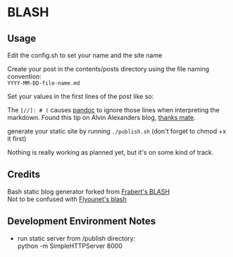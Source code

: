 # BLASH

## Usage

Edit the config.sh to set your name and the site name

Create your post in the contents/posts directory using the file naming convention:  
  ``YYYY-MM-DD-file-name.md``

Set your values in the first lines of the post like so:

  [//]: # (title=Inane Diatribe)
  [//]: # (tags=whatever,you,want,to,tag,it,with)
  
The ``[//]: # (`` causes [pandoc](https://pandoc.org/MANUAL.html#pandocs-markdown) to ignore those lines when interpreting the markdown. Found this tip on Alvin Alexanders blog, [thanks mate](https://alvinalexander.com/technology/markdown-comments-syntax-not-in-generated-output/).

generate your static site by running ``./publish.sh`` (don't forget to chmod +x it first)

Nothing is really working as planned yet, but it's on some kind of track.


## Credits

Bash static blog generator forked from [Frabert's BLASH](https://github.com/frabert/BLASH)  
Not to be confused with [Flyounet's blash](https://github.com/Flyounet/blash)  


## Development Environment Notes
 - run static server from /publish directory:  
    python -m SimpleHTTPServer 8000
